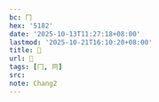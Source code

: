 ```yaml
---
bc: 冂
hex: '5182'
date: '2025-10-13T11:27:18+08:00'
lastmod: '2025-10-21T16:10:20+08:00'
title: 󰖶
url: 󰖶
tags: [冂, 冋]
src:
note: Chang2
---
```

